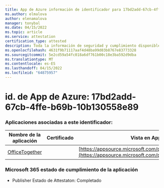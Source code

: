 ```yaml
---
title: App de Azure información de identificador para 17bd2add-67cb-4ffe-b69b-10b130558e89
ms.author: elmalova
author: elenamalova
manager: tonybal
ms.date: 04/15/2022
ms.topic: article
ms.service: attestation
certification_type: attested
description: Toda la información de seguridad y cumplimiento disponible para 17bd2add-67cb-4ffe-b69b-10b130558e89.
ms.openlocfilehash: 4631f9b71117aaf4d48ba99d03b8767e83773328
ms.sourcegitcommit: 5e2cd59a54fc018a6df761b00c18e3ba592d9dba
ms.translationtype: MT
ms.contentlocale: es-ES
ms.lasthandoff: 04/15/2022
ms.locfileid: "64875957"
---
```

# <a name="azure-app-id-17bd2add-67cb-4ffe-b69b-10b130558e89"></a>id. de App de Azure: 17bd2add-67cb-4ffe-b69b-10b130558e89


### <a name="apps-associated-with-this-id"></a>Aplicaciones asociadas a este identificador:
| **Nombre de la aplicación** | **Certificado** | **Vista en AppSource** |
|--------------|---------------|-----------------------|
| [OfficeTogether](../forward/WA200003767.md) |  | [https://appsource.microsoft.com/product/office/WA200003767](https://appsource.microsoft.com/product/office/WA200003767) |

### <a name="microsoft-365-app-compliance-status"></a>Microsoft 365 estado de cumplimiento de la aplicación
- Publisher Estado de Attestaton: Completado
